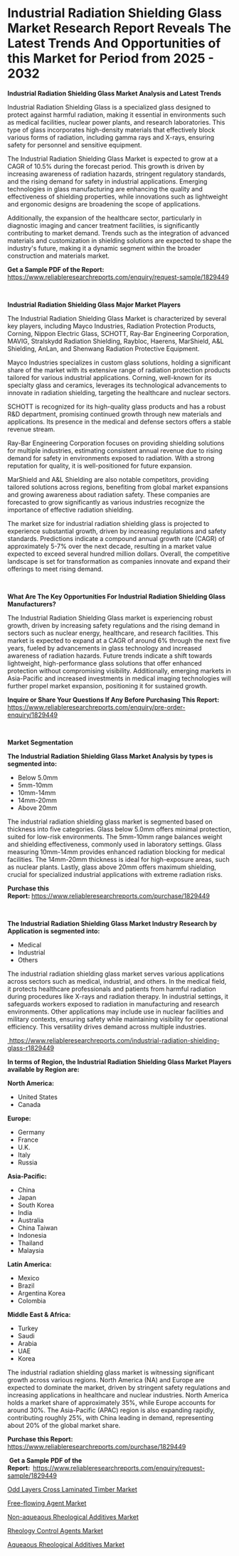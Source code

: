 <p><h1>Industrial Radiation Shielding Glass Market Research Report Reveals The Latest Trends And Opportunities of this Market for Period from 2025 - 2032</h1></p><p><strong>Industrial Radiation Shielding Glass Market Analysis and Latest Trends</strong></p>
<p><p>Industrial Radiation Shielding Glass is a specialized glass designed to protect against harmful radiation, making it essential in environments such as medical facilities, nuclear power plants, and research laboratories. This type of glass incorporates high-density materials that effectively block various forms of radiation, including gamma rays and X-rays, ensuring safety for personnel and sensitive equipment.</p><p>The Industrial Radiation Shielding Glass Market is expected to grow at a CAGR of 10.5% during the forecast period. This growth is driven by increasing awareness of radiation hazards, stringent regulatory standards, and the rising demand for safety in industrial applications. Emerging technologies in glass manufacturing are enhancing the quality and effectiveness of shielding properties, while innovations such as lightweight and ergonomic designs are broadening the scope of applications.</p><p>Additionally, the expansion of the healthcare sector, particularly in diagnostic imaging and cancer treatment facilities, is significantly contributing to market demand. Trends such as the integration of advanced materials and customization in shielding solutions are expected to shape the industry's future, making it a dynamic segment within the broader construction and materials market.</p></p>
<p><strong>Get a Sample PDF of the Report:&nbsp;</strong> <a href="https://www.reliableresearchreports.com/enquiry/request-sample/1829449?utm_campaign=10&utm_medium=2&utm_source=Github&utm_content=ia&utm_term=03042025&utm_id=industrial-radiation-shielding-glass">https://www.reliableresearchreports.com/enquiry/request-sample/1829449</a></p>
<p>&nbsp;</p>
<p><strong>Industrial Radiation Shielding Glass Major Market Players</strong></p>
<p><p>The Industrial Radiation Shielding Glass Market is characterized by several key players, including Mayco Industries, Radiation Protection Products, Corning, Nippon Electric Glass, SCHOTT, Ray-Bar Engineering Corporation, MAVIG, Stralskydd Radiation Shielding, Raybloc, Haerens, MarShield, A&L Shielding, AnLan, and Shenwang Radiation Protective Equipment. </p><p>Mayco Industries specializes in custom glass solutions, holding a significant share of the market with its extensive range of radiation protection products tailored for various industrial applications. Corning, well-known for its specialty glass and ceramics, leverages its technological advancements to innovate in radiation shielding, targeting the healthcare and nuclear sectors. </p><p>SCHOTT is recognized for its high-quality glass products and has a robust R&D department, promising continued growth through new materials and applications. Its presence in the medical and defense sectors offers a stable revenue stream.</p><p>Ray-Bar Engineering Corporation focuses on providing shielding solutions for multiple industries, estimating consistent annual revenue due to rising demand for safety in environments exposed to radiation. With a strong reputation for quality, it is well-positioned for future expansion.</p><p>MarShield and A&L Shielding are also notable competitors, providing tailored solutions across regions, benefiting from global market expansions and growing awareness about radiation safety. These companies are forecasted to grow significantly as various industries recognize the importance of effective radiation shielding.</p><p>The market size for industrial radiation shielding glass is projected to experience substantial growth, driven by increasing regulations and safety standards. Predictions indicate a compound annual growth rate (CAGR) of approximately 5-7% over the next decade, resulting in a market value expected to exceed several hundred million dollars. Overall, the competitive landscape is set for transformation as companies innovate and expand their offerings to meet rising demand.</p></p>
<p>&nbsp;</p>
<p><strong>What Are The Key Opportunities For Industrial Radiation Shielding Glass Manufacturers?</strong></p>
<p><p>The Industrial Radiation Shielding Glass market is experiencing robust growth, driven by increasing safety regulations and the rising demand in sectors such as nuclear energy, healthcare, and research facilities. This market is expected to expand at a CAGR of around 6% through the next five years, fueled by advancements in glass technology and increased awareness of radiation hazards. Future trends indicate a shift towards lightweight, high-performance glass solutions that offer enhanced protection without compromising visibility. Additionally, emerging markets in Asia-Pacific and increased investments in medical imaging technologies will further propel market expansion, positioning it for sustained growth.</p></p>
<p><strong>Inquire or Share Your Questions If Any Before Purchasing This Report:</strong> <a href="https://www.reliableresearchreports.com/enquiry/pre-order-enquiry/1829449?utm_campaign=10&utm_medium=2&utm_source=Github&utm_content=ia&utm_term=03042025&utm_id=industrial-radiation-shielding-glass">https://www.reliableresearchreports.com/enquiry/pre-order-enquiry/1829449</a></p>
<p>&nbsp;</p>
<p><strong>Market Segmentation</strong></p>
<p><strong>The Industrial Radiation Shielding Glass Market Analysis by types is segmented into:</strong></p>
<p><ul><li>Below 5.0mm</li><li>5mm-10mm</li><li>10mm-14mm</li><li>14mm-20mm</li><li>Above 20mm</li></ul></p>
<p><p>The industrial radiation shielding glass market is segmented based on thickness into five categories. Glass below 5.0mm offers minimal protection, suited for low-risk environments. The 5mm-10mm range balances weight and shielding effectiveness, commonly used in laboratory settings. Glass measuring 10mm-14mm provides enhanced radiation blocking for medical facilities. The 14mm-20mm thickness is ideal for high-exposure areas, such as nuclear plants. Lastly, glass above 20mm offers maximum shielding, crucial for specialized industrial applications with extreme radiation risks.</p></p>
<p><strong>Purchase this Report:&nbsp;</strong><a href="https://www.reliableresearchreports.com/purchase/1829449?utm_campaign=10&utm_medium=2&utm_source=Github&utm_content=ia&utm_term=03042025&utm_id=industrial-radiation-shielding-glass">https://www.reliableresearchreports.com/purchase/1829449</a></p>
<p>&nbsp;</p>
<p><strong>The Industrial Radiation Shielding Glass Market Industry Research by Application is segmented into:</strong></p>
<p><ul><li>Medical</li><li>Industrial</li><li>Others</li></ul></p>
<p><p>The industrial radiation shielding glass market serves various applications across sectors such as medical, industrial, and others. In the medical field, it protects healthcare professionals and patients from harmful radiation during procedures like X-rays and radiation therapy. In industrial settings, it safeguards workers exposed to radiation in manufacturing and research environments. Other applications may include use in nuclear facilities and military contexts, ensuring safety while maintaining visibility for operational efficiency. This versatility drives demand across multiple industries.</p></p>
<p><a href="https://www.reliableresearchreports.com/industrial-radiation-shielding-glass-r1829449?utm_campaign=10&utm_medium=2&utm_source=Github&utm_content=ia&utm_term=03042025&utm_id=industrial-radiation-shielding-glass">&nbsp;https://www.reliableresearchreports.com/industrial-radiation-shielding-glass-r1829449</a></p>
<p><strong>In terms of Region, the Industrial Radiation Shielding Glass Market Players available by Region are:</strong></p>
<p>
    <p> <strong> North America: </strong>
        <ul>
            <li>United States</li>
            <li>Canada</li>
        </ul>
        </p> 
    <p> <strong> Europe: </strong>
        <ul>
            <li>Germany</li>
            <li>France</li>
            <li>U.K.</li>
            <li>Italy</li>
            <li>Russia</li>
        </ul>
        </p> 
    <p> <strong> Asia-Pacific: </strong>
        <ul>
            <li>China</li>
            <li>Japan</li>
            <li>South Korea</li>
            <li>India</li>
            <li>Australia</li>
            <li>China Taiwan</li>
            <li>Indonesia</li>
            <li>Thailand</li>
            <li>Malaysia</li>
        </ul>
        </p> 
    <p> <strong> Latin America: </strong>
        <ul>
            <li>Mexico</li>
            <li>Brazil</li>
            <li>Argentina Korea</li>
            <li>Colombia</li>
        </ul>
        </p> 
    <p> <strong> Middle East & Africa: </strong>
        <ul>
            <li>Turkey</li>
            <li>Saudi</li>
            <li>Arabia</li>
            <li>UAE</li>
            <li>Korea</li>
        </ul>
    </p>
    </p>
<p><p>The industrial radiation shielding glass market is witnessing significant growth across various regions. North America (NA) and Europe are expected to dominate the market, driven by stringent safety regulations and increasing applications in healthcare and nuclear industries. North America holds a market share of approximately 35%, while Europe accounts for around 30%. The Asia-Pacific (APAC) region is also expanding rapidly, contributing roughly 25%, with China leading in demand, representing about 20% of the global market share.</p></p>
<p><strong>Purchase this Report: </strong><a href="https://www.reliableresearchreports.com/purchase/1829449?utm_campaign=10&utm_medium=2&utm_source=Github&utm_content=ia&utm_term=03042025&utm_id=industrial-radiation-shielding-glass">https://www.reliableresearchreports.com/purchase/1829449</a></p>
<p>&nbsp;<strong>Get a Sample PDF of the Report:&nbsp;&nbsp;</strong><a href="https://www.reliableresearchreports.com/enquiry/request-sample/1829449?utm_campaign=10&utm_medium=2&utm_source=Github&utm_content=ia&utm_term=03042025&utm_id=industrial-radiation-shielding-glass">https://www.reliableresearchreports.com/enquiry/request-sample/1829449</a></p>
<p><strong></strong></p>
<p><p><a href="https://github.com/lemiranajd/Market-Research-Report-List-1/blob/main/odd-layers-cross-laminated-timber-market.md?utm_campaign=10&utm_medium=2&utm_source=Github&utm_content=ia&utm_term=03042025&utm_id=industrial-radiation-shielding-glass">Odd Layers Cross Laminated Timber Market</a></p><p><a href="https://github.com/ogbadujonito22/Market-Research-Report-List-1/blob/main/free-flowing-agent-market.md?utm_campaign=10&utm_medium=2&utm_source=Github&utm_content=ia&utm_term=03042025&utm_id=industrial-radiation-shielding-glass">Free-flowing Agent Market</a></p><p><a href="https://github.com/knipsfilip8f/Market-Research-Report-List-1/blob/main/non-aqueaous-rheological-additives-market.md?utm_campaign=10&utm_medium=2&utm_source=Github&utm_content=ia&utm_term=03042025&utm_id=industrial-radiation-shielding-glass">Non-aqueaous Rheological Additives Market</a></p><p><a href="https://github.com/dovbusmrking/Market-Research-Report-List-1/blob/main/rheology-control-agents-market.md?utm_campaign=10&utm_medium=2&utm_source=Github&utm_content=ia&utm_term=03042025&utm_id=industrial-radiation-shielding-glass">Rheology Control Agents Market</a></p><p><a href="https://github.com/azetehhasle/Market-Research-Report-List-1/blob/main/aqueaous-rheological-additives-market.md?utm_campaign=10&utm_medium=2&utm_source=Github&utm_content=ia&utm_term=03042025&utm_id=industrial-radiation-shielding-glass">Aqueaous Rheological Additives Market</a></p></p>